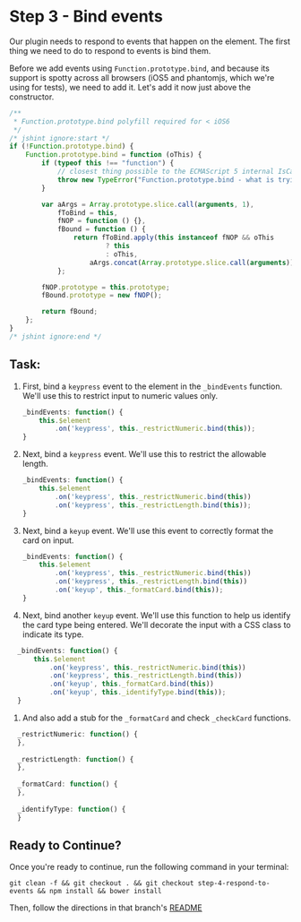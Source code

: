 # Step 3 - Bind events

Our plugin needs to respond to events that happen on the element. The first thing we need to do to respond to events is bind them.

Before we add events using `Function.prototype.bind`, and because its support is spotty across all browsers (iOS5 and phantomjs, which we're using for tests), we need to add it. Let's add it now just above the constructor.

```js
/**
 * Function.prototype.bind polyfill required for < iOS6
 */
/* jshint ignore:start */
if (!Function.prototype.bind) {
    Function.prototype.bind = function (oThis) {
        if (typeof this !== "function") {
            // closest thing possible to the ECMAScript 5 internal IsCallable function
            throw new TypeError("Function.prototype.bind - what is trying to be bound is not callable");
        }

        var aArgs = Array.prototype.slice.call(arguments, 1),
            fToBind = this,
            fNOP = function () {},
            fBound = function () {
                return fToBind.apply(this instanceof fNOP && oThis
                        ? this
                        : oThis,
                    aArgs.concat(Array.prototype.slice.call(arguments)));
            };

        fNOP.prototype = this.prototype;
        fBound.prototype = new fNOP();

        return fBound;
    };
}
/* jshint ignore:end */
```

## Task:

1. First, bind a `keypress` event to the element in the `_bindEvents` function. We'll use this to restrict input to numeric values only. 

    ```js
    _bindEvents: function() {
        this.$element
            .on('keypress', this._restrictNumeric.bind(this));
    }
    ```
    
1. Next, bind a `keypress` event. We'll use this to restrict the allowable length.

    ```js
    _bindEvents: function() {
        this.$element
            .on('keypress', this._restrictNumeric.bind(this))
            .on('keypress', this._restrictLength.bind(this));
    }
    ```

1. Next, bind a `keyup` event. We'll use this event to correctly format the card on input. 

    ```js
    _bindEvents: function() {
        this.$element
            .on('keypress', this._restrictNumeric.bind(this))
            .on('keypress', this._restrictLength.bind(this))
            .on('keyup', this._formatCard.bind(this));
    }
    ```
  
1. Next, bind another `keyup` event. We'll use this function to help us identify the card type being entered. We'll decorate the input with a CSS class to indicate its type.

  ```js
    _bindEvents: function() {
        this.$element
            .on('keypress', this._restrictNumeric.bind(this))
            .on('keypress', this._restrictLength.bind(this))
            .on('keyup', this._formatCard.bind(this))
            .on('keyup', this._identifyType.bind(this));
    }
  ```
  
1. And also add a stub for the `_formatCard` and check `_checkCard` functions.

  ```js
    _restrictNumeric: function() {
    },
    
    _restrictLength: function() {
    },
    
    _formatCard: function() {
    },
    
    _identifyType: function() {
    }
  ```

## Ready to Continue?

Once you're ready to continue, run the following command in your terminal:

```cli
git clean -f && git checkout . && git checkout step-4-respond-to-events && npm install && bower install
```

Then, follow the directions in that branch's [README](https://github.com/mobify/workshops--building-a-plugin/blob/step-4-respond-to-events/README.md)
